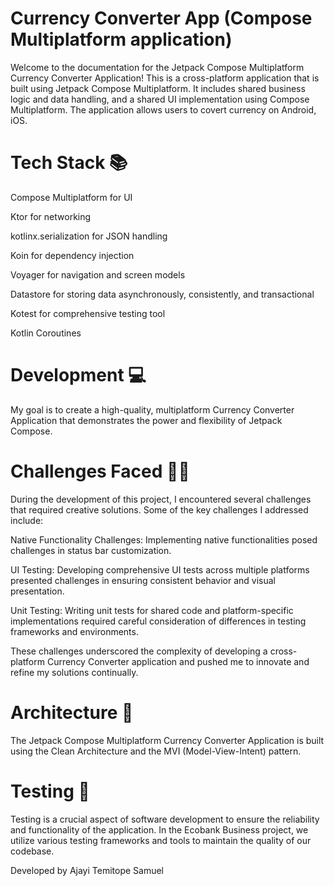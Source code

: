 # Currency Converter App (Compose Multiplatform application)

Welcome to the documentation for the Jetpack Compose Multiplatform Currency Converter Application!
This is a cross-platform application that is built using Jetpack Compose Multiplatform. It includes shared business logic and data handling, and a shared UI implementation using Compose Multiplatform.
The application allows users to covert currency on Android, iOS.


# Tech Stack 📚

Compose Multiplatform for UI

Ktor for networking

kotlinx.serialization for JSON handling

Koin for dependency injection

Voyager for navigation and screen models

Datastore for storing data asynchronously, consistently, and transactional

Kotest for comprehensive testing tool

Kotlin Coroutines




# Development 💻

My goal is to create a high-quality, multiplatform Currency Converter Application that demonstrates the power and flexibility of Jetpack Compose.

# Challenges Faced 👨‍💻

During the development of this project,
I encountered several challenges that required creative solutions.
Some of the key challenges I addressed include:


Native Functionality Challenges: Implementing native functionalities posed challenges in status bar customization.

UI Testing: Developing comprehensive UI tests across multiple platforms presented challenges in ensuring consistent behavior and visual presentation.

Unit Testing: Writing unit tests for shared code and platform-specific implementations required careful consideration of differences in testing frameworks and environments.

These challenges underscored the complexity of developing a cross-platform Currency Converter application and pushed me to innovate and refine my solutions continually.

# Architecture 🏢

The Jetpack Compose Multiplatform Currency Converter Application is built using the Clean Architecture and the MVI (Model-View-Intent) pattern.


# Testing 🧪
Testing is a crucial aspect of software development to ensure the reliability and functionality of the application.
In the Ecobank Business project, we utilize various testing frameworks and tools to maintain the quality of our codebase.


Developed by Ajayi Temitope Samuel 
